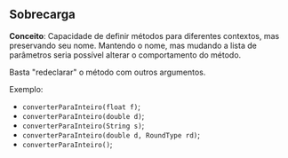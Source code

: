 ## Sobrecarga

**Conceito**: Capacidade de definir métodos para diferentes contextos, mas preservando seu nome. Mantendo o nome, mas mudando a lista de parâmetros seria possível alterar o comportamento do método.

Basta "redeclarar" o método com outros argumentos.

Exemplo:
- `converterParaInteiro(float f)`;
- `converterParaInteiro(double d)`;
- `converterParaInteiro(String s)`;
- `converterParaInteiro(double d, RoundType rd)`;
- `converterParaInteiro()`;

